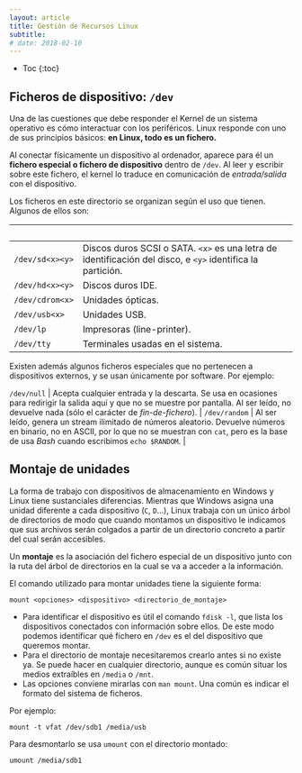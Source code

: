 ```yaml
---
layout: article
title: Gestión de Recursos Linux
subtitle: 
# date: 2018-02-10
---
```


* Toc
{:toc}

## Ficheros de dispositivo: `/dev`

Una de las cuestiones que debe responder el Kernel de un sistema operativo es cómo interactuar con los periféricos. Linux responde con uno de sus principios básicos: **en Linux, todo es un fichero.**

Al conectar físicamente un dispositivo al ordenador, aparece para él un **fichero especial o fichero de dispositivo** dentro de `/dev`. Al leer y escribir sobre este fichero, el kernel lo traduce en comunicación de *entrada/salida* con el dispositivo.

Los ficheros en este directorio se organizan según el uso que tienen. Algunos de ellos son:

| &nbsp; | &nbsp;
|---|---
| `/dev/sd<x><y>` | Discos duros SCSI o SATA. `<x>` es una letra de identificación del disco, e `<y>` identifica la partición.
| `/dev/hd<x><y>` | Discos duros IDE.
| `/dev/cdrom<x>` | Unidades ópticas.
| `/dev/usb<x>`   | Unidades USB.
| `/dev/lp`       | Impresoras (line-printer).
| `/dev/tty`      | Terminales usadas en el sistema.

Existen además algunos ficheros especiales que no pertenecen a dispositivos externos, y se usan únicamente por software. Por ejemplo:

`/dev/null` | Acepta cualquier entrada y la descarta. Se usa en ocasiones para redirigir la salida aquí y que no se muestre por pantalla. Al ser leído, no devuelve nada (sólo el carácter de *fin-de-fichero*). |
`/dev/random` | Al ser leído, genera un stream ilimitado de números aleatorio. Devuelve números en binario, no en ASCII, por lo que no se muestran con `cat`, pero es la base de usa *Bash* cuando escribimos `echo $RANDOM`. |


## Montaje de unidades

La forma de trabajo con dispositivos de almacenamiento en Windows y Linux tiene sustanciales diferencias. Mientras que Windows asigna una unidad diferente a cada dispositivo (`C`, `D`...), Linux trabaja con un único árbol de directorios de modo que cuando montamos un dispositivo le indicamos que sus archivos serán colgados a partir de un directorio concreto a partir del cual serán accesibles.

Un **montaje** es la asociación del fichero especial de un dispositivo junto con la ruta del árbol de directorios en la cual se va a acceder a la información.

El comando utilizado para montar unidades tiene la siguiente forma:
```
mount <opciones> <dispositivo> <directorio_de_montaje>
```

- Para identificar el dispositivo es útil el comando `fdisk -l`, que lista los dispositivos conectados con información sobre ellos. De este modo podemos identificar qué fichero en `/dev` es el del dispositivo que queremos montar.
- Para el directorio de montaje necesitaremos crearlo antes si no existe ya. Se puede hacer en cualquier directorio, aunque es común situar los medios extraíbles en `/media` o `/mnt`.
- Las opciones conviene mirarlas con `man mount`. Una común es indicar el formato del sistema de ficheros.

Por ejemplo:
```
mount -t vfat /dev/sdb1 /media/usb
```

Para desmontarlo se usa `umount` con el directorio montado:
```
umount /media/sdb1
```
